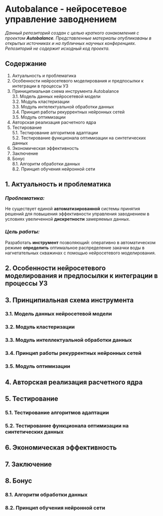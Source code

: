 # Autobalance - нейросетевое управление заводнением

*Данный репозиторий создан с целью краткого ознакомления с проектом **Autobalance**. Представленные материалы опубликованы в открытых источниках и на публичных научных конференциях. Репозиторий не содержит исходный код проекта.*


## Содержание

1. Актуальность и проблематика
2. Особенности нейросетевого моделирования и предпосылки к интеграции в процессы УЗ
3. Приниципиальная схема инструмента Autobalance  
    3.1. Модель данных нейросетевой модели  
    3.2. Модуль кластеризации  
    3.3. Модуль интелектуальной обработки данных  
    3.4. Принцип работы рекуррентных нейронных сетей  
    3.5. Модуль оптимизации
4. Авторская реализация расчетного ядра
5. Тестирование  
    5.1. Тестирование алгоритмов адаптации  
    5.2. Тестирование функционала оптимизации на синтетических данных
6. Экономическая эффективность  
7. Заключение  
8. Бонус  
    8.1. Алгоритм обработки данных  
    8.2. Принцип обучения нейронной сети

## 1. Актуальность и проблематика

### ***Проблематика:***  
Не существует единой **автоматизированной** системы принятия решений для повышения эффективности управления заводнением в условиях увеличенной **дискретности** замеряемых данных.

### ***Цель работы:***  
Разработать **инструмент** позволяющий: оперативно в автоматическом режиме **определить** оптимальное распределение закачки воды в нагнетательных скважинах с помощью нейросетевого моделирования.

## 2. Особенности нейросетевого моделирования и предпосылки к интеграции в процессы УЗ


## 3. Принципиальная схема инструмента


### 3.1. Модель данных нейросетевой модели


### 3.2. Модуль кластеризации


### 3.3. Модуль интеллектуальной обработки данных

### 3.4. Принцип работы рекуррентных нейронных сетей

### 3.5. Модуль оптимизации


## 4. Авторская реализация расчетного ядра

## 5. Тестирование

### 5.1. Тестирование алгоритмов адаптации

### 5.2. Тестирование функционала оптимизации на синтетических данных

## 6. Экономическая эффективность



## 7. Заключение  
## 8. Бонус  
### 8.1. Алгоритм обработки данных  
### 8.2. Принцип обучения нейронной сети

